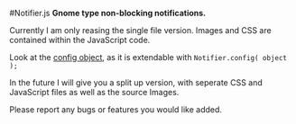 #Notifier.js
**Gnome type non-blocking notifications.**

Currently I am only reasing the single file version. Images and CSS are contained within the JavaScript code. 

Look at the [config object](https://github.com/rlemon/Notifier.js/blob/master/Notifier.js#L33), as it is extendable with `Notifier.config( object );`

In the future I will give you a split up version, with seperate CSS and JavaScript files as well as the source Images.

Please report any bugs or features you would like added.
